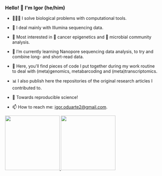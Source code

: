 ### Hello! 👋 I'm Igor (he/him)

- 👨🏻‍💻 I solve biological problems with computational tools.
- 🧬 I deal mainly with Illumina sequencing data.
- 🧐 Most interested in 🦀 cancer epigenetics and 🧫 microbial community analysis.
- 🌱 I’m currently learning Nanopore sequencing data analysis, to try and combine long- and short-read data.

- 🧩 Here, you'll find pieces of code I put together during my work routine to deal with (meta)genomics, metabarcoding and (meta)transcriptomics.
- 📊 I also publish here the repositories of the original research articles I contributed to.
- 🚀 Towards reproducible science!

- 📫 How to reach me: igor.oduarte2@gmail.com.

<div>
<a href="https://github.com/seu-usuário-aqui">
<img height="180em" src="https://github-readme-stats.vercel.app/api/top-langs/?username=duarteio&layout=compact&langs_count=7&theme=dracula"/>
<img height="180em" src="https://github-readme-stats.vercel.app/api?username=duarteio&show_icons=true&theme=dracula&include_all_commits=true&count_private=true"/>
</div>
